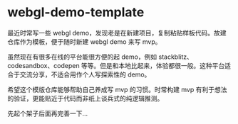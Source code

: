 # webgl-demo-template

最近时常写一些 webgl demo，发现老是在新建项目，复制粘贴样板代码。故建仓库作为模板，便于随时新建 webgl demo 来写 mvp。

虽然现在有很多在线的平台能很方便的起 demo，例如 stackblitz、codesandbox、codepen 等等。但是和本地比起来，体验都很一般。这种平台适合于交流分享，不适合用作个人写探索性的 demo。

希望这个模版仓库能够帮助自己养成写 mvp 的习惯。时常构建 mvp 有利于想法的验证，更能贴近于代码而非纸上谈兵式的纯逻辑推测。

先起个架子后面再完善一下...